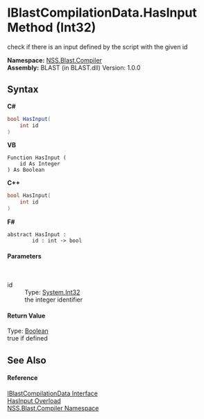 # IBlastCompilationData.HasInput Method (Int32)
 

check if there is an input defined by the script with the given id

**Namespace:**&nbsp;<a href="26a25caa-f50b-92ad-f15c-dbb9db1493ae.md">NSS.Blast.Compiler</a><br />**Assembly:**&nbsp;BLAST (in BLAST.dll) Version: 1.0.0

## Syntax

**C#**<br />
``` C#
bool HasInput(
	int id
)
```

**VB**<br />
``` VB
Function HasInput ( 
	id As Integer
) As Boolean
```

**C++**<br />
``` C++
bool HasInput(
	int id
)
```

**F#**<br />
``` F#
abstract HasInput : 
        id : int -> bool 

```


#### Parameters
&nbsp;<dl><dt>id</dt><dd>Type: <a href="https://docs.microsoft.com/dotnet/api/system.int32" target="_blank" rel="noopener noreferrer">System.Int32</a><br />the integer identifier</dd></dl>

#### Return Value
Type: <a href="https://docs.microsoft.com/dotnet/api/system.boolean" target="_blank" rel="noopener noreferrer">Boolean</a><br />true if defined

## See Also


#### Reference
<a href="d2afd70e-15cd-df6e-c1b9-6e1d3e9552bd.md">IBlastCompilationData Interface</a><br /><a href="32a22a60-42b7-966e-9f4b-c229efd34461.md">HasInput Overload</a><br /><a href="26a25caa-f50b-92ad-f15c-dbb9db1493ae.md">NSS.Blast.Compiler Namespace</a><br />